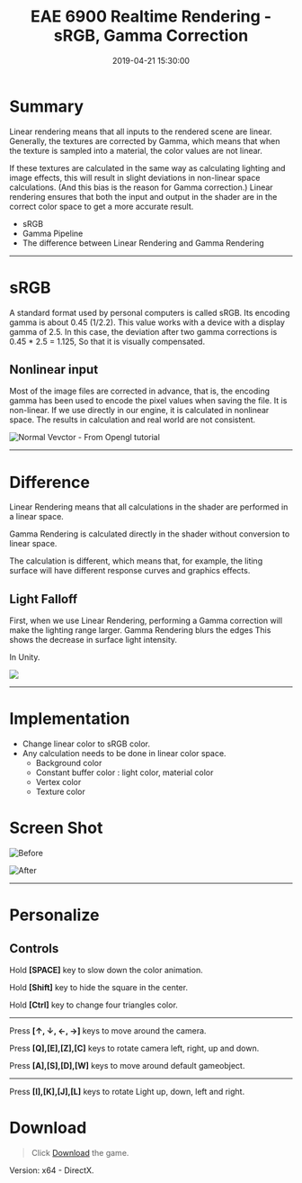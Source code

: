 ﻿---
title: EAE 6900 Realtime Rendering - sRGB, Gamma Correction
date: 2019-04-21 15:30:00
tags: 
- Entertainment Arts Engineering 
- Realtime Rendering
- Gamma
- EAE 6900
categories: 
- Game Engine
- Realtime Rendering
thumbnail: https://i.loli.net/2019/04/22/5cbcd4ee5101a.jpg
toc: true
---

# Summary 

Linear rendering means that all inputs to the rendered scene are linear. Generally, the textures are corrected by Gamma, which means that when the texture is sampled into a material, the color values are not linear.

If these textures are calculated in the same way as calculating lighting and image effects, this will result in slight deviations in non-linear space calculations. (And this bias is the reason for Gamma correction.) Linear rendering ensures that both the input and output in the shader are in the correct color space to get a more accurate result.


<!--more--> 

- sRGB
- Gamma Pipeline
- The difference between Linear Rendering and Gamma Rendering

---

# sRGB


A standard format used by personal computers is called sRGB. Its encoding gamma  is about 0.45 (1/2.2). This value works with a device with a display gamma of 2.5. In this case, the deviation after two gamma corrections is 0.45 * 2.5 = 1.125, So that it is visually compensated.


## Nonlinear input

Most of the image files are corrected in advance, that is, the encoding gamma has been used to encode the pixel values when saving the file. It is non-linear. If we use directly in our engine, it is calculated in nonlinear space. The results in calculation and real world are not consistent.


![Normal Vevctor - From Opengl tutorial](http://www.opengl-tutorial.org/assets/images/tuto-13-normal-mapping/NormalVector.png)


---

# Difference

Linear Rendering means that all calculations in the shader are performed in a linear space.

Gamma Rendering is calculated directly in the shader without conversion to linear space.

The calculation is different, which means that, for example, the liting surface will have different response curves and graphics effects.

## Light Falloff 

First, when we use Linear Rendering, performing a Gamma correction will make the lighting range larger. Gamma Rendering blurs the edges This shows the decrease in surface light intensity.


In Unity.

![](https://i.loli.net/2019/04/22/5cbcd4ee5101a.jpg)

---

# Implementation 

- Change linear color to sRGB color.
- Any calculation needs to be done in linear color space. 
    - Background color
    - Constant buffer color : light color, material color
    - Vertex color
    - Texture color



# Screen Shot

![Before](https://chenmi-ink-1252570167.cos.na-siliconvalley.myqcloud.com/_Works/After.png)

![After](https://i.loli.net/2019/04/28/5cc4f3d1ae4c5.png)


---

# Personalize

## Controls

Hold **[SPACE]** key to slow down the color animation. 

Hold **[Shift]** key to hide the square in the center.

Hold **[Ctrl]** key to change four triangles color.

---

Press **[↑, ↓, ←, →]** keys to move around the camera. 

Press **[Q],[E],[Z],[C]** keys to rotate camera left, right, up and down.

Press **[A],[S],[D],[W]** keys to move around default gameobject.

---


Press **[I],[K],[J],[L]** keys to rotate Light up, down, left and right.




# Download

> Click [Download](http://chenmi.ink/dwns/MyGame_A09.zip) the game.

Version: x64 - DirectX.




